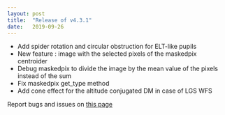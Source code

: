 ```yaml
---
layout: post
title:  "Release of v4.3.1"
date:   2019-09-26
---
```


- Add spider rotation and circular obstruction for ELT-like pupils
- New feature : image with the selected pixels of the maskedpix centroider
- Debug maskedpix to divide the image by the mean value of the pixels instead of the sum
- Fix maskedpix get_type method
- Add cone effect for the altitude conjugated DM in case of LGS WFS

Report bugs and issues on [this page](https://github.com/ANR-COMPASS/shesha/issues)

